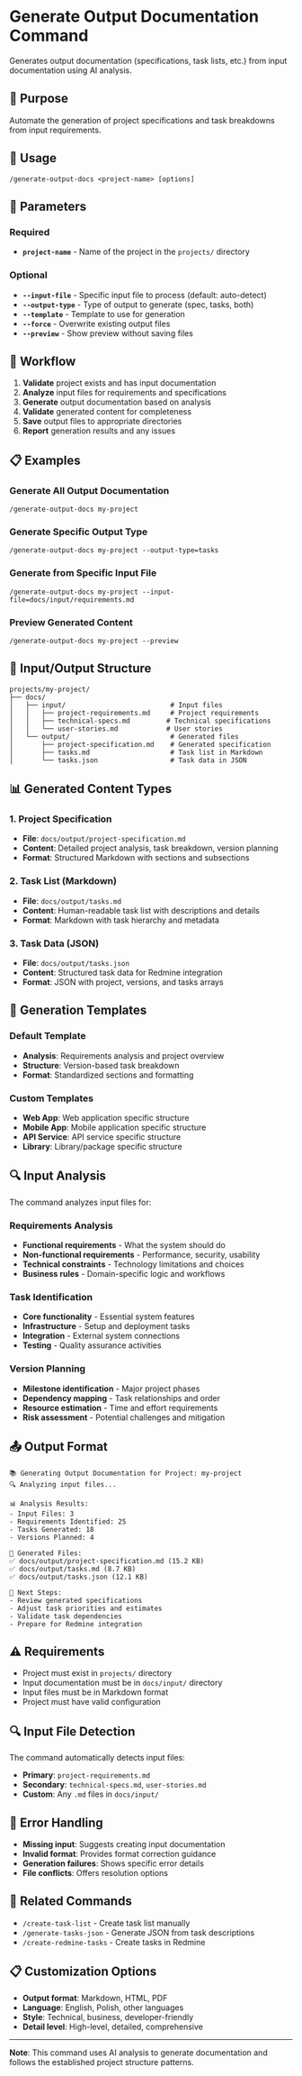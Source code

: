 # Generate Output Documentation Command

Generates output documentation (specifications, task lists, etc.) from input documentation using AI analysis.

## 🎯 Purpose

Automate the generation of project specifications and task breakdowns from input requirements.

## 📝 Usage

```
/generate-output-docs <project-name> [options]
```

## 🔧 Parameters

### Required
- **`project-name`** - Name of the project in the `projects/` directory

### Optional
- **`--input-file`** - Specific input file to process (default: auto-detect)
- **`--output-type`** - Type of output to generate (spec, tasks, both)
- **`--template`** - Template to use for generation
- **`--force`** - Overwrite existing output files
- **`--preview`** - Show preview without saving files

## 🔄 Workflow

1. **Validate** project exists and has input documentation
2. **Analyze** input files for requirements and specifications
3. **Generate** output documentation based on analysis
4. **Validate** generated content for completeness
5. **Save** output files to appropriate directories
6. **Report** generation results and any issues

## 📋 Examples

### Generate All Output Documentation
```
/generate-output-docs my-project
```

### Generate Specific Output Type
```
/generate-output-docs my-project --output-type=tasks
```

### Generate from Specific Input File
```
/generate-output-docs my-project --input-file=docs/input/requirements.md
```

### Preview Generated Content
```
/generate-output-docs my-project --preview
```

## 📁 Input/Output Structure

```
projects/my-project/
├── docs/
│   ├── input/                          # Input files
│   │   ├── project-requirements.md     # Project requirements
│   │   ├── technical-specs.md         # Technical specifications
│   │   └── user-stories.md            # User stories
│   └── output/                         # Generated files
│       ├── project-specification.md    # Generated specification
│       ├── tasks.md                    # Task list in Markdown
│       └── tasks.json                  # Task data in JSON
```

## 📊 Generated Content Types

### 1. Project Specification
- **File**: `docs/output/project-specification.md`
- **Content**: Detailed project analysis, task breakdown, version planning
- **Format**: Structured Markdown with sections and subsections

### 2. Task List (Markdown)
- **File**: `docs/output/tasks.md`
- **Content**: Human-readable task list with descriptions and details
- **Format**: Markdown with task hierarchy and metadata

### 3. Task Data (JSON)
- **File**: `docs/output/tasks.json`
- **Content**: Structured task data for Redmine integration
- **Format**: JSON with project, versions, and tasks arrays

## 🎨 Generation Templates

### Default Template
- **Analysis**: Requirements analysis and project overview
- **Structure**: Version-based task breakdown
- **Format**: Standardized sections and formatting

### Custom Templates
- **Web App**: Web application specific structure
- **Mobile App**: Mobile application specific structure
- **API Service**: API service specific structure
- **Library**: Library/package specific structure

## 🔍 Input Analysis

The command analyzes input files for:

### Requirements Analysis
- **Functional requirements** - What the system should do
- **Non-functional requirements** - Performance, security, usability
- **Technical constraints** - Technology limitations and choices
- **Business rules** - Domain-specific logic and workflows

### Task Identification
- **Core functionality** - Essential system features
- **Infrastructure** - Setup and deployment tasks
- **Integration** - External system connections
- **Testing** - Quality assurance activities

### Version Planning
- **Milestone identification** - Major project phases
- **Dependency mapping** - Task relationships and order
- **Resource estimation** - Time and effort requirements
- **Risk assessment** - Potential challenges and mitigation

## 📤 Output Format

```
📚 Generating Output Documentation for Project: my-project
🔍 Analyzing input files...

📊 Analysis Results:
- Input Files: 3
- Requirements Identified: 25
- Tasks Generated: 18
- Versions Planned: 4

📝 Generated Files:
✅ docs/output/project-specification.md (15.2 KB)
✅ docs/output/tasks.md (8.7 KB)
✅ docs/output/tasks.json (12.1 KB)

🎯 Next Steps:
- Review generated specifications
- Adjust task priorities and estimates
- Validate task dependencies
- Prepare for Redmine integration
```

## ⚠️ Requirements

- Project must exist in `projects/` directory
- Input documentation must be in `docs/input/` directory
- Input files must be in Markdown format
- Project must have valid configuration

## 🔍 Input File Detection

The command automatically detects input files:
- **Primary**: `project-requirements.md`
- **Secondary**: `technical-specs.md`, `user-stories.md`
- **Custom**: Any `.md` files in `docs/input/`

## 🚨 Error Handling

- **Missing input**: Suggests creating input documentation
- **Invalid format**: Provides format correction guidance
- **Generation failures**: Shows specific error details
- **File conflicts**: Offers resolution options

## 🔗 Related Commands

- `/create-task-list` - Create task list manually
- `/generate-tasks-json` - Generate JSON from task descriptions
- `/create-redmine-tasks` - Create tasks in Redmine

## 📋 Customization Options

- **Output format**: Markdown, HTML, PDF
- **Language**: English, Polish, other languages
- **Style**: Technical, business, developer-friendly
- **Detail level**: High-level, detailed, comprehensive

---

**Note**: This command uses AI analysis to generate documentation and follows the established project structure patterns.
